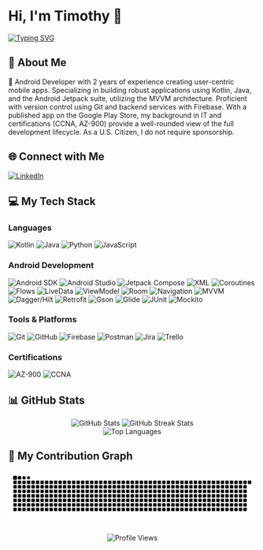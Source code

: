 # Hi, I'm Timothy 👋
<p align="left">
  <a href="https://github.com/timo9036">
    <img src="https://readme-typing-svg.herokuapp.com?font=Fira+Code&weight=500&size=24&pause=1000&color=36BCF7&center=false&vCenter=true&width=435&lines=Software+Engineer;Kotlin+%26+Java+%26+Javascript" alt="Typing SVG" />
  </a>
</p>

## 💫 About Me
📱 Android Developer with 2 years of experience creating user-centric mobile apps. Specializing in building robust applications using Kotlin, Java, and the Android Jetpack suite, utilizing the MVVM architecture. Proficient with version control using Git and backend services with Firebase. With a published app on the Google Play Store, my background in IT and certifications (CCNA, AZ-900) provide a well-rounded view of the full development lifecycle. As a U.S. Citizen, I do not require sponsorship.

## 🌐 Connect with Me
[![LinkedIn](https://img.shields.io/badge/LinkedIn-%230077B5.svg?style=for-the-badge&logo=linkedin&logoColor=white)](https://linkedin.com/in/timothysliu)

## 💻 My Tech Stack

### Languages
![Kotlin](https://img.shields.io/badge/kotlin-%237F52FF.svg?style=for-the-badge&logo=kotlin&logoColor=white) ![Java](https://img.shields.io/badge/java-%23ED8B00.svg?style=for-the-badge&logo=openjdk&logoColor=white) ![Python](https://img.shields.io/badge/python-3776AB?style=for-the-badge&logo=python&logoColor=white) ![JavaScript](https://img.shields.io/badge/javascript-%23323330.svg?style=for-the-badge&logo=javascript&logoColor=%23F7DF1E) 

### Android Development
![Android SDK](https://img.shields.io/badge/Android-3DDC84?style=for-the-badge&logo=android&logoColor=white) ![Android Studio](https://img.shields.io/badge/Android%20Studio-3DDC84.svg?style=for-the-badge&logo=android-studio&logoColor=white) ![Jetpack Compose](https://img.shields.io/badge/Jetpack%20Compose-4285F4?style=for-the-badge&logo=jetpackcompose&logoColor=white) ![XML](https://img.shields.io/badge/XML-000000?style=for-the-badge&logo=androidstudio&logoColor=white) ![Coroutines](https://img.shields.io/badge/Coroutines-3DDC84?style=for-the-badge&logo=kotlin&logoColor=white) ![Flows](https://img.shields.io/badge/Flow-3DDC84?style=for-the-badge&logo=kotlin&logoColor=white) ![LiveData](https://img.shields.io/badge/LiveData-4285F4?style=for-the-badge&logo=jetpack&logoColor=white) ![ViewModel](https://img.shields.io/badge/ViewModel-4285F4?style=for-the-badge&logo=jetpack&logoColor=white) ![Room](https://img.shields.io/badge/Room-4285F4?style=for-the-badge&logo=jetpack&logoColor=white) ![Navigation](https://img.shields.io/badge/Navigation-4285F4?style=for-the-badge&logo=jetpack&logoColor=white) ![MVVM](https://img.shields.io/badge/MVVM-3DDC84?style=for-the-badge&logo=android&logoColor=white) ![Dagger/Hilt](https://img.shields.io/badge/Dagger%20Hilt-4285F4?style=for-the-badge&logo=dagger&logoColor=white) ![Retrofit](https://img.shields.io/badge/Retrofit-SQUARE?style=for-the-badge&logo=retrofit&logoColor=white) ![Gson](https://img.shields.io/badge/Gson-4285F4?style=for-the-badge&logo=google&logoColor=white) ![Glide](https://img.shields.io/badge/Glide-47A248?style=for-the-badge&logo=bumptech&logoColor=white) ![JUnit](https://img.shields.io/badge/JUnit-25A162?style=for-the-badge&logo=junit5&logoColor=white) ![Mockito](https://img.shields.io/badge/Mockito-D35400?style=for-the-badge&logo=mockito&logoColor=white)

### Tools & Platforms
![Git](https://img.shields.io/badge/git-%23F05033.svg?style=for-the-badge&logo=git&logoColor=white) ![GitHub](https://img.shields.io/badge/github-%23121011.svg?style=for-the-badge&logo=github&logoColor=white) ![Firebase](https://img.shields.io/badge/Firebase-FFCA28?style=for-the-badge&logo=firebase&logoColor=black) ![Postman](https://img.shields.io/badge/Postman-FF6C37?style=for-the-badge&logo=postman&logoColor=white) ![Jira](https://img.shields.io/badge/Jira-0052CC?style=for-the-badge&logo=jira&logoColor=white) ![Trello](https://img.shields.io/badge/Trello-0052CC?style=for-the-badge&logo=trello&logoColor=white)

### Certifications
![AZ-900](https://img.shields.io/badge/AZ--900-0078D4?style=for-the-badge&logo=microsoftazure&logoColor=white) ![CCNA](https://img.shields.io/badge/CCNA-000000?style=for-the-badge&logo=cisco&logoColor=white)

## 📊 GitHub Stats
<p align="center">
  <img src="https://github-readme-stats.vercel.app/api?username=timo9036&theme=tokyonight&hide_border=true&include_all_commits=true&count_private=true" alt="GitHub Stats" />
  <img src="https://streak-stats.demolab.com/?user=timo9036&theme=tokyonight&hide_border=true" alt="GitHub Streak Stats" />
  <br/>
  <img src="https://github-readme-stats.vercel.app/api/top-langs/?username=timo9036&theme=tokyonight&hide_border=true&include_all_commits=true&count_private=true&layout=compact" alt="Top Languages" />
</p>

## 🐍 My Contribution Graph
<p align="center">
  <picture>
    <source media="(prefers-color-scheme: dark)" srcset="https://raw.githubusercontent.com/timo9036/timo9036/output/github-contribution-grid-snake-dark.svg">
    <source media="(prefers-color-scheme: light)" srcset="https://raw.githubusercontent.com/timo9036/timo9036/output/github-contribution-grid-snake.svg">
    <img alt="Contribution Snake" src="https://raw.githubusercontent.com/timo9036/timo9036/output/github-contribution-grid-snake.svg">
  </picture>
</p>

<p align="center">
  <img src="https://komarev.com/ghpvc/?username=timo9036&label=Profile+Views&color=blueviolet&style=flat-square" alt="Profile Views" />
</p>
